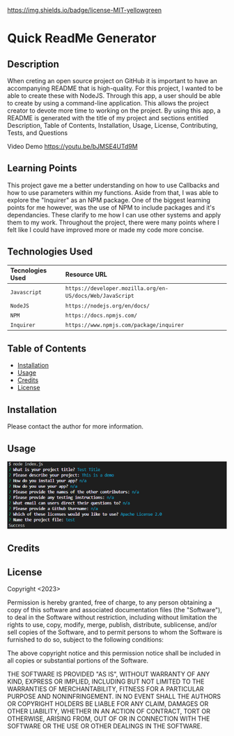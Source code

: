 https://img.shields.io/badge/license-MIT-yellowgreen

# Quick ReadMe Generator

## Description 

When creting an open source project on GitHub it is important to have an accompanying README that is high-quality. For this project, I wanted to be able to create these with NodeJS. Through this app, a user should be able to create by using a command-line application. This allows the project creator to devote more time to working on the project. By using this app, a README is generated with the title of my project and sections entitled Description, Table of Contents, Installation, Usage, License, Contributing, Tests, and Questions

Video Demo
https://youtu.be/bJMSE4UTd9M

## Learning Points

This project gave me a better understanding on how to use Callbacks and how to use parameters within my functions. Aside from that, I was able to explore the "Inquirer" as an NPM package. One of the biggest learning points for me however, was the use of NPM to include packages and it's dependancies. These clarify to me how I can use other systems and apply them to my work. Throughout the project, there were many points where I felt like I could have improved more or made my code more concise. 

## Technologies Used

| Tecnologies Used | Resource URL     | 
| :-------- | :------- | 
| `Javascript` | `https://developer.mozilla.org/en-US/docs/Web/JavaScript` | 
| `NodeJS` | `https://nodejs.org/en/docs/` | 
| `NPM` | `https://docs.npmjs.com/` | 
| `Inquirer` | `https://www.npmjs.com/package/inquirer` | 


## Table of Contents 
* [Installation](#installation)
* [Usage](#usage)
* [Credits](#credits)
* [License](#license)


## Installation

Please contact the author for more information.


## Usage 



![CodeSnippet](./assets/screenshot.png)


## Credits
    


## License
Copyright <2023> <Daniele Bensan>

Permission is hereby granted, free of charge, to any person obtaining a copy of this software and associated documentation files (the "Software"), to deal in the Software without restriction, including without limitation the rights to use, copy, modify, merge, publish, distribute, sublicense, and/or sell copies of the Software, and to permit persons to whom the Software is furnished to do so, subject to the following conditions:

The above copyright notice and this permission notice shall be included in all copies or substantial portions of the Software.

THE SOFTWARE IS PROVIDED "AS IS", WITHOUT WARRANTY OF ANY KIND, EXPRESS OR IMPLIED, INCLUDING BUT NOT LIMITED TO THE WARRANTIES OF MERCHANTABILITY, FITNESS FOR A PARTICULAR PURPOSE AND NONINFRINGEMENT. IN NO EVENT SHALL THE AUTHORS OR COPYRIGHT HOLDERS BE LIABLE FOR ANY CLAIM, DAMAGES OR OTHER LIABILITY, WHETHER IN AN ACTION OF CONTRACT, TORT OR OTHERWISE, ARISING FROM, OUT OF OR IN CONNECTION WITH THE SOFTWARE OR THE USE OR OTHER DEALINGS IN THE SOFTWARE.



